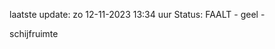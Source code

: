 laatste update: 
zo 12-11-2023 13:34   uur 
Status: FAALT - geel - 
<div class="service Y">schijfruimte</div>